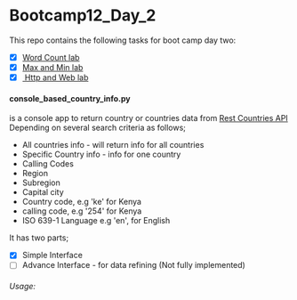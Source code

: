 # Bootcamp12_Day_2

This repo contains the following tasks for boot camp day two:
- [x] [Word Count lab](https://github.com/GathuBoswell/Bootcamp12_Day_2/blob/master/word_count.py)
- [x] [Max and Min lab](https://github.com/GathuBoswell/Bootcamp12_Day_2/blob/master/max_min_number.py)
- [x] [ Http and Web lab](https://github.com/GathuBoswell/Bootcamp12_Day_2/blob/master/console_based_country_info.py)
#### console_based_country_info.py 
is a console app to return country
or countries data from [Rest Countries API](http://restcountries.eu/)
Depending on several search criteria as follows;
* All countries info - will return info for all countries
* Specific Country info - info for one country
* Calling Codes
* Region
* Subregion
* Capital city
* Country code, e.g 'ke' for Kenya
* calling code, e.g '254' for Kenya
* ISO 639-1 Language e.g 'en', for English

It has two parts;
- [x] Simple Interface
- [ ] Advance Interface - for data refining (Not fully implemented)
###### Usage:

